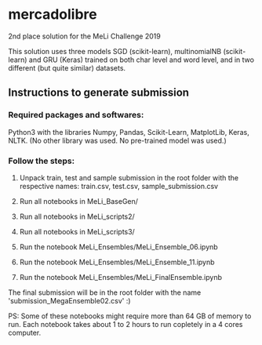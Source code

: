 # mercadolibre
2nd place solution for the MeLi Challenge 2019

This solution uses three models SGD (scikit-learn), multinomialNB (scikit-learn) and GRU (Keras) trained on both char level and word level, and in two different (but quite similar) datasets.

## Instructions to generate submission 

### Required packages and softwares:
Python3 with the libraries Numpy, Pandas, Scikit-Learn, MatplotLib, Keras, NLTK.
(No other library was used. No pre-trained model was used.)

### Follow the steps:
1) Unpack train, test and sample submission in the root folder with the respective names: train.csv, test.csv, sample_submission.csv

2) Run all notebooks in MeLi_BaseGen/
3) Run all notebooks in MeLi_scripts2/
4) Run all notebooks in MeLi_scripts3/
5) Run the notebook MeLi\_Ensembles/MeLi\_Ensemble_06.ipynb
6) Run the notebook MeLi\_Ensembles/MeLi\_Ensemble_11.ipynb
7) Run the notebook MeLi\_Ensembles/MeLi\_FinalEnsemble.ipynb

The final submission will be in the root folder with the name 'submission_MegaEnsemble02.csv'
:)

PS: Some of these notebooks might require more than 64 GB of memory to run. Each notebook takes about 1 to 2 hours to run copletely in a 4 cores computer.
